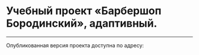 # Учебный проект «Барбершоп Бородинский», адаптивный.
---

Опубликованная версия проекта доступна по адресу:
